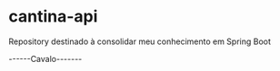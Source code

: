 # cantina-api
Repository destinado à consolidar meu conhecimento em Spring Boot

------Cavalo-------

